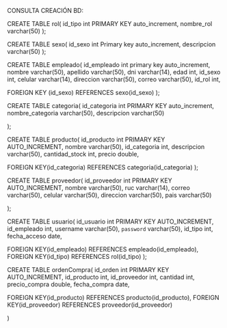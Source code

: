 CONSULTA CREACIÓN BD:

CREATE TABLE rol(
id_tipo int PRIMARY KEY auto_increment,
nombre_rol varchar(50)
);


CREATE TABLE sexo(
id_sexo int Primary key auto_increment,
descripcion varchar(50)
);

CREATE TABLE empleado(
id_empleado int primary key auto_increment,
nombre varchar(50),
apellido varchar(50),
dni varchar(14),
edad int,
id_sexo int,
celular varchar(14),
direccion varchar(50),
correo varchar(50),
id_rol int,

FOREIGN KEY (id_sexo) REFERENCES sexo(id_sexo)
);

CREATE TABLE categoria(
id_categoria int PRIMARY KEY auto_increment,
nombre_categoria varchar(50),
descripcion varchar(50)

);

CREATE TABLE producto(
id_producto int PRIMARY KEY AUTO_INCREMENT,
nombre varchar(50),
id_categoria int,
descripcion varchar(50),
cantidad_stock int,
precio double,

FOREIGN KEY(id_categoria) REFERENCES categoria(id_categoria)
);
 
CREATE TABLE proveedor(
id_proveedor int PRIMARY KEY AUTO_INCREMENT,
nombre varchar(50),
ruc varchar(14),
correo varchar(50),
celular varchar(50),
direccion varchar(50),
pais varchar(50)

);

CREATE TABLE usuario(
id_usuario int PRIMARY KEY AUTO_INCREMENT,
id_empleado int,
username varchar(50),
`password` varchar(50),
id_tipo int,
fecha_acceso date,

FOREIGN KEY(id_empleado) REFERENCES empleado(id_empleado),
FOREIGN KEY(id_tipo) REFERENCES rol(id_tipo)
);

CREATE TABLE ordenCompra(
id_orden int PRIMARY KEY AUTO_INCREMENT,
id_producto int,
id_proveedor int,
cantidad int,
precio_compra double,
fecha_compra date,

FOREIGN KEY(id_producto) REFERENCES producto(id_producto),
FOREIGN KEY(id_proveedor) REFERENCES proveedor(id_proveedor)

)
